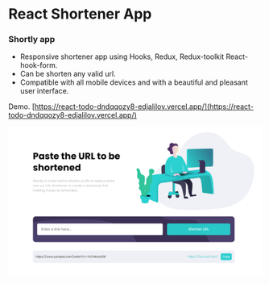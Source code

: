 # React Shortener App

### Shortly app

- Responsive shortener app using Hooks, Redux, Redux-toolkit React-hook-form.
- Can be shorten any valid url.
- Compatible with all mobile devices and with a beautiful and pleasant user interface.

Demo. [https://react-todo-dndqqozy8-edjalilov.vercel.app/](https://react-todo-dndqqozy8-edjalilov.vercel.app/)

![preview img](/preview.png)